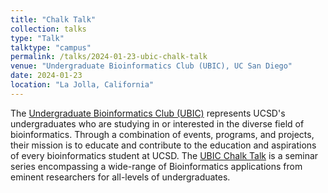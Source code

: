 ```yaml
---
title: "Chalk Talk"
collection: talks
type: "Talk"
talktype: "campus"
permalink: /talks/2024-01-23-ubic-chalk-talk
venue: "Undergraduate Bioinformatics Club (UBIC), UC San Diego"
date: 2024-01-23
location: "La Jolla, California"
---
```


The <a href="https://ubicucsd.github.io/" target="_blank">Undergraduate Bioinformatics Club (UBIC)</a> represents UCSD's undergraduates who are studying in or interested in the diverse field of bioinformatics. Through a combination of events, programs, and projects, their mission is to educate and contribute to the education and aspirations of every bioinformatics student at UCSD. The <a href="https://ubicucsd.wixsite.com/ubic/copy-of-updates" target="_blank">UBIC Chalk Talk</a> is a seminar series encompassing a wide-range of Bioinformatics applications from eminent researchers for all-levels of undergraduates.
